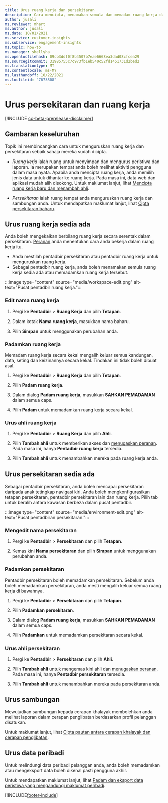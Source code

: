 ```yaml
---
title: Urus ruang kerja dan persekitaran
description: Cara mencipta, menamakan semula dan memadam ruang kerja dan persekitaran.
author: jusali
ms.reviewer: mhart
ms.author: jusali
ms.date: 10/01/2021
ms.service: customer-insights
ms.subservice: engagement-insights
ms.topic: how-to
ms.manager: shellyha
ms.openlocfilehash: 09cb3ddf0f8b4507b7eae6668ea3dad08cfcea29
ms.sourcegitcommit: 31985755c7c973fb1eb540c52fd1451731d2bed2
ms.translationtype: MT
ms.contentlocale: ms-MY
ms.lasthandoff: 10/22/2021
ms.locfileid: "7673808"
---
```

# <a name="manage-environments-and-workspaces"></a>Urus persekitaran dan ruang kerja

[!INCLUDE [cc-beta-prerelease-disclaimer](includes/cc-beta-prerelease-disclaimer.md)]

## <a name="overview"></a>Gambaran keseluruhan

Topik ini membincangkan cara untuk menguruskan ruang kerja dan persekitaran sebaik sahaja mereka sudah dicipta. 

- *Ruang kerja* ialah ruang untuk menyimpan dan mengurus peristiwa dan laporan. Ia merupakan tempat anda boleh melihat aktiviti pengguna dalam masa nyata. Apabila anda mencipta ruang kerja, anda memilih jenis data untuk dihantar ke ruang kerja. Pada masa ini, data web dan aplikasi mudah alih disokong. Untuk maklumat lanjut, lihat [Mencipta ruang kerja baru dan menambah ahli](create-workspace.md).

- *Persekitaran* ialah ruang tempat anda menguruskan ruang kerja dan sambungan anda. Untuk mendapatkan maklumat lanjut, lihat [Cipta persekitaran baharu](create-new-environment.md).

## <a name="manage-an-existing-workspace"></a>Urus ruang kerja sedia ada

Anda boleh mengekalkan berbilang ruang kerja secara serentak dalam persekitaran. [Peranan](user-roles.md) anda menentukan cara anda bekerja dalam ruang kerja itu. 

 - Anda mestilah pentadbir persekitaran atau pentadbir ruang kerja untuk menguruskan ruang kerja.
 - Sebagai pentadbir ruang kerja, anda boleh menamakan semula ruang kerja sedia ada atau memadamkan ruang kerja tersebut. 

:::image type="content" source="media/workspace-edit.png" alt-text="Pusat pentadbir ruang kerja.":::

### <a name="edit-a-workspace-name"></a>Edit nama ruang kerja

1. Pergi ke **Pentadbir** > **Ruang Kerja** dan pilih **Tetapan**.

1. Dalam kotak **Nama ruang kerja**, masukkan nama baharu.

1. Pilih **Simpan** untuk menggunakan perubahan anda.

### <a name="delete-a-workspace"></a>Padamkan ruang kerja

Memadam ruang kerja secara kekal mengalih keluar semua kandungan, data, seting dan keizinannya secara kekal. Tindakan ini tidak boleh dibuat asal.

1. Pergi ke **Pentadbir** > **Ruang Kerja** dan pilih **Tetapan**.

1. Pilih **Padam ruang kerja**. 

1. Dalam dialog **Padam ruang kerja**, masukkan **SAHKAN PEMADAMAN** dalam semua caps. 

1. Pilih **Padam** untuk memadamkan ruang kerja secara kekal.

### <a name="manage-workspace-members"></a>Urus ahli ruang kerja

1. Pergi ke **Pentadbir** > **Ruang Kerja** dan pilih **Ahli**.

1. Pilih **Tambah ahli** untuk memberikan akses dan [menugaskan peranan](user-roles.md). Pada masa ini, hanya **Pentadbir ruang kerja** tersedia.

1. Pilih **Tambah ahli** untuk menambahkan mereka pada ruang kerja anda.

## <a name="manage-an-existing-environment"></a>Urus persekitaran sedia ada

Sebagai pentadbir persekitaran, anda boleh mencapai persekitaran daripada anak tetingkap navigasi kiri. Anda boleh mengkonfigurasikan tetapan persekitaran, pentadbir persekitaran lain dan ruang kerja. Pilih tab untuk beralih antara kawasan berbeza dalam pusat pentadbir.

:::image type="content" source="media/environment-edit.png" alt-text="Pusat pentadbiran persekitaran.":::

### <a name="edit-an-environment-name"></a>Mengedit nama persekitaran

1. Pergi ke **Pentadbir** > **Persekitaran** dan pilih **Tetapan**.

1. Kemas kini **Nama persekitaran** dan pilih **Simpan** untuk menggunakan perubahan anda.

### <a name="delete-an-environment"></a>Padamkan persekitaran

Pentadbir persekitaran boleh memadamkan persekitaran. Sebelum anda boleh memadamkan persekitaran, anda mesti mengalih keluar semua ruang kerja di bawahnya.

1. Pergi ke **Pentadbir** > **Persekitaran** dan pilih **Tetapan**.

1. Pilih **Padamkan persekitaran**. 

1. Dalam dialog **Padam ruang kerja**, masukkan **SAHKAN PEMADAMAN** dalam semua caps. 

1. Pilih **Padamkan** untuk memadamkan persekitaran secara kekal.

### <a name="manage-environment-members"></a>Urus ahli persekitaran

1. Pergi ke **Pentadbir** > **Persekitaran** dan pilih **Ahli**.

1. Pilih **Tambah ahli** untuk mengemas kini ahli dan [menugaskan peranan](user-roles.md). Pada masa ini, hanya **Pentadbir persekitaran** tersedia.

1. Pilih **Tambah ahli** untuk menambahkan mereka pada persekitaran anda.

## <a name="manage-connections"></a>Urus sambungan

Mewujudkan sambungan kepada cerapan khalayak membolehkan anda melihat laporan dalam cerapan penglibatan berdasarkan profil pelanggan disatukan. 

Untuk maklumat lanjut, lihat [Cipta pautan antara cerapan khalayak dan cerapan penglibatan](integrate-audience-insights-engagement-insights.md).

## <a name="manage-personal-data"></a>Urus data peribadi

Untuk melindungi data peribadi pelanggan anda, anda boleh memadamkan atau mengeksport data boleh dikenal pasti pengguna akhir.

Untuk mendapatkan maklumat lanjut, lihat [Padam dan eksport data peristiwa yang mengandungi maklumat peribadi](../dsr-rights-requests.md#deleting-and-exporting-event-data-containing-end-user-identifiable-information).

[!INCLUDE[footer-include](../includes/footer-banner.md)]
